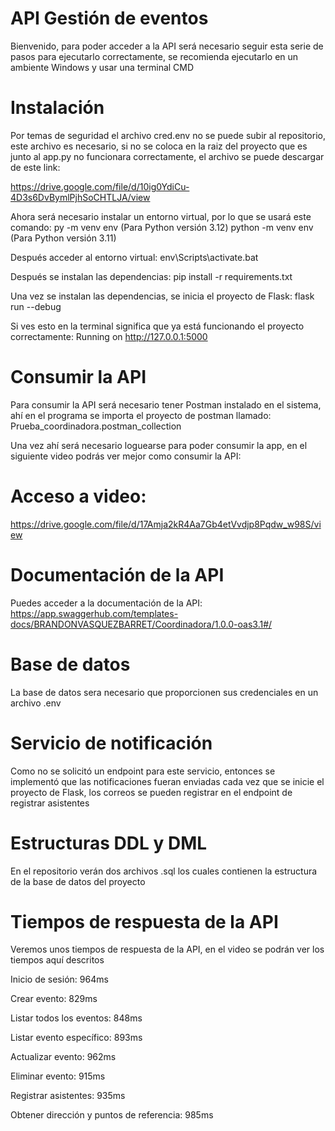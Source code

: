 # API Gestión de eventos
Bienvenido, para poder acceder a la API será necesario seguir esta serie de pasos para ejecutarlo correctamente, se recomienda ejecutarlo en un ambiente Windows y usar una terminal CMD

# Instalación
Por temas de seguridad el archivo cred.env no se puede subir al repositorio, este archivo es necesario, si no se coloca en la raiz del proyecto que es junto al app.py no funcionara correctamente, el archivo se puede descargar de este link:

https://drive.google.com/file/d/10ig0YdiCu-4D3s6DvBymlPjhSoCHTLJA/view

Ahora será necesario instalar un entorno virtual, por lo que se usará este comando:
py -m venv env (Para Python versión 3.12)
python -m venv env (Para Python versión 3.11)

Después acceder al entorno virtual:
env\Scripts\activate.bat

Después se instalan las dependencias:
pip install -r requirements.txt

Una vez se instalan las dependencias, se inicia el proyecto de Flask:
flask run --debug

Si ves esto en la terminal significa que ya está funcionando el proyecto correctamente:
Running on http://127.0.0.1:5000

# Consumir la API
Para consumir la API será necesario tener Postman instalado en el sistema, ahí en el programa se importa el proyecto de postman llamado: Prueba_coordinadora.postman_collection

Una vez ahí será necesario loguearse para poder consumir la app, en el siguiente video podrás ver mejor como consumir la API:

# Acceso a video:
https://drive.google.com/file/d/17Amja2kR4Aa7Gb4etVvdjp8Pqdw_w98S/view

# Documentación de la API
Puedes acceder a la documentación de la API:
https://app.swaggerhub.com/templates-docs/BRANDONVASQUEZBARRET/Coordinadora/1.0.0-oas3.1#/

# Base de datos
La base de datos sera necesario que proporcionen sus credenciales en un archivo .env

# Servicio de notificación
Como no se solicitó un endpoint para este servicio, entonces se implementó que las notificaciones fueran enviadas cada vez que se inicie el proyecto de Flask, los correos se pueden registrar en el endpoint de registrar asistentes

# Estructuras DDL y DML
En el repositorio verán dos archivos .sql los cuales contienen la estructura de la base de datos del proyecto

# Tiempos de respuesta de la API
Veremos unos tiempos de respuesta de la API, en el video se podrán ver los tiempos aquí descritos

Inicio de sesión: 964ms

Crear evento: 829ms

Listar todos los eventos: 848ms

Listar evento específico: 893ms

Actualizar evento: 962ms

Eliminar evento: 915ms

Registrar asistentes: 935ms

Obtener dirección y puntos de referencia: 985ms
